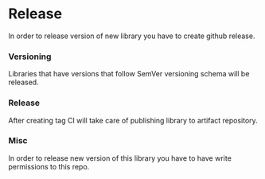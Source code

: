 # Release

In order to release version of new library you have to create github release.

### Versioning

Libraries that have versions that follow SemVer versioning schema will be released.

### Release

After creating tag CI will take care of publishing library to artifact repository.

### Misc

In order to release new version of this library you have to have write permissions to this repo.